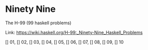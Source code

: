 # Ninety Nine

The H-99 (99 haskell problems)

Link: https://wiki.haskell.org/H-99:_Ninety-Nine_Haskell_Problems

[] 01, [] 02, [] 03, [] 04, [] 05, [] 06, [] 07, [] 08, [] 09, [] 10

